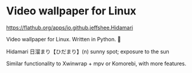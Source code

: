 # Video wallpaper for Linux
https://flathub.org/apps/io.github.jeffshee.Hidamari

Video wallpaper for Linux. Written in Python. 🐍

Hidamari 日溜まり【ひだまり】(n) sunny spot; exposure to the sun

Similar functionality to Xwinwrap + mpv or Komorebi, with more features.